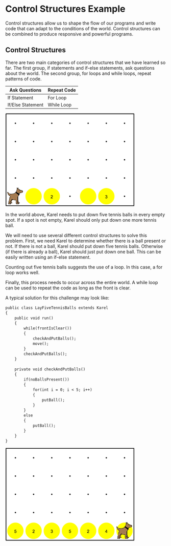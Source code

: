 # Control Structures Example

Control structures allow us to shape the flow of our programs and write code that can adapt to the conditions of the world. Control structures can be combined to produce responsive and powerful programs.

## Control Structures

There are two main categories of control structures that we have learned so far. The first group, if statements and if-else statements, ask questions about the world. The second group, for loops and while loops, repeat patterns of code.

| Ask Questions | Repeat Code   |
| ------------- | ------------- |
| If Statement  | For Loop  |
| If/Else Statement  | While Loop  |

![Karel needs to place tennis balls](../static/karel/karel-put-ball.png)

In the world above, Karel needs to put down five tennis balls in every empty spot. If a spot is not empty, Karel should only put down one more tennis ball.

We will need to use several different control structures to solve this problem. First, we need Karel to determine whether there is a ball present or not. If there is not a ball, Karel should put down five tennis balls. Otherwise (if there is already a ball), Karel should just put down one ball. This can be easily written using an if-else statement.

Counting out five tennis balls suggests the use of a loop. In this case, a for loop works well.

Finally, this process needs to occur across the entire world. A while loop can be used to repeat the code as long as the front is clear.

A typical solution for this challenge may look like:

    public class LayFiveTennisBalls extends Karel
    {
        public void run()
        {
            while(frontIsClear())
            {
                checkAndPutBalls();
                move();
            }
            checkAndPutBalls();
        }
    
        private void checkAndPutBalls()
        {
            if(noBallsPresent())
            {
                for(int i = 0; i < 5; i++)
                {
                    putBall();
                }
            }
            else
            {
                putBall();
            }
        }
    }

![Karel needs to place tennis balls](../static/karel/karel-put-ball-result.png)
